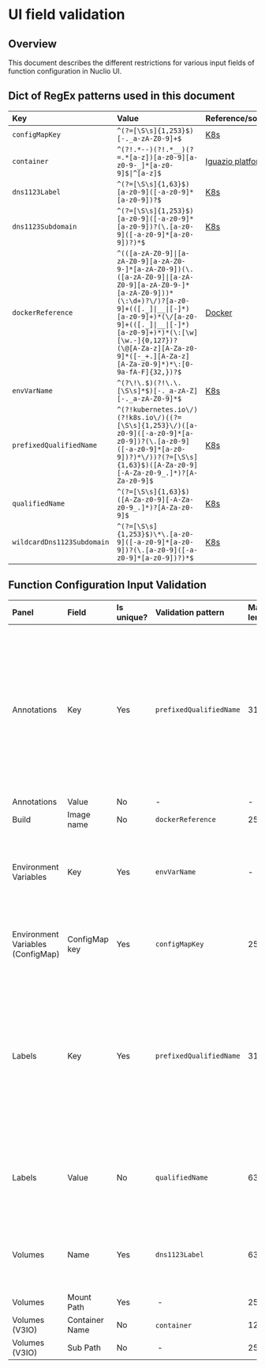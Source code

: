 # UI field validation

## Overview

This document describes the different restrictions for various input fields of function configuration in Nuclio UI.

## Dict of RegEx patterns used in this document

| Key  | Value  | Reference/source |
| :--- | :----- | :-------- |
| `configMapKey` | `^(?=[\S\s]{1,253}$)[-._a-zA-Z0-9]+$` | [K8s](https://github.com/kubernetes/apimachinery/blob/master/pkg/util/validation/validation.go#L334) |
| `container` | `^(?!.*--)(?!.*__)(?=.*[a-z])[a-z0-9][a-z0-9-_]*[a-z0-9]$\|^[a-z]$` | [Iguazio platform](https://github.com/iguazio/zebo/blob/development/py/services/container_provisioning/__init__.py#L670) |
| `dns1123Label` | `^(?=[\S\s]{1,63}$)[a-z0-9]([-a-z0-9]*[a-z0-9])?$` | [K8s](https://github.com/kubernetes/apimachinery/blob/master/pkg/util/validation/validation.go#L116) |
| `dns1123Subdomain` | `^(?=[\S\s]{1,253}$)[a-z0-9]([-a-z0-9]*[a-z0-9])?(\.[a-z0-9]([-a-z0-9]*[a-z0-9])?)*$` | [K8s](https://github.com/kubernetes/apimachinery/blob/master/pkg/util/validation/validation.go#L137) |
| `dockerReference` | `^(([a-zA-Z0-9]\|[a-zA-Z0-9][a-zA-Z0-9-]*[a-zA-Z0-9])(\.([a-zA-Z0-9]\|[a-zA-Z0-9][a-zA-Z0-9-]*[a-zA-Z0-9]))*(\:\d+)?\/)?[a-z0-9]+(([._]\|__\|[-]*)[a-z0-9]+)*(\/[a-z0-9]+(([._]\|__\|[-]*)[a-z0-9]+)*)*(\:[\w][\w.-]{0,127})?(\@[A-Za-z][A-Za-z0-9]*([-_+.][A-Za-z][A-Za-z0-9]*)*\:[0-9a-fA-F]{32,})?$` | [Docker](https://github.com/docker/distribution/blob/master/reference/regexp.go) |
| `envVarName` | `^(?\!\.$)(?!\.\.[\S\s]*$)[-._a-zA-Z][-._a-zA-Z0-9]*$` | [K8s](https://github.com/kubernetes/apimachinery/blob/master/pkg/util/validation/validation.go#L318) |
| `prefixedQualifiedName` | `^(?!kubernetes.io\/)(?!k8s.io\/)((?=[\S\s]{1,253}\/)([a-z0-9]([-a-z0-9]*[a-z0-9])?(\.[a-z0-9]([-a-z0-9]*[a-z0-9])?)*\/))?(?=[\S\s]{1,63}$)([A-Za-z0-9][-A-Za-z0-9_.]*)?[A-Za-z0-9]$` | [K8s](https://github.com/kubernetes/apimachinery/blob/master/pkg/util/validation/validation.go#L42) |
| `qualifiedName` | `^(?=[\S\s]{1,63}$)([A-Za-z0-9][-A-Za-z0-9_.]*)?[A-Za-z0-9]$` | [K8s](https://github.com/kubernetes/apimachinery/blob/master/pkg/util/validation/validation.go#L36) |
| `wildcardDns1123Subdomain` | `^(?=[\S\s]{1,253}$)\*\.[a-z0-9]([-a-z0-9]*[a-z0-9])?(\.[a-z0-9]([-a-z0-9]*[a-z0-9])?)*$` | [K8s](https://github.com/kubernetes/apimachinery/blob/master/pkg/util/validation/validation.go#L182) |

## Function Configuration Input Validation

| Panel | Field | Is unique? | Validation pattern | Max length | Tooltip on hovering text box |
|:----- |:----- | :--------- | :----------------- | :--------- | :--------------------------- |
| Annotations | Key | Yes | `prefixedQualifiedName` | 317 | Annotation key must not be more than 63 characters and must consist of alphanumeric characters, '-', '_' or '.', and must start and end with an alphanumeric character (e.g. 'MyName', 'my.name_123', or '123-abc'). An optional prefix could be prepended and must be no more than 253 characters, followed by a forward-slash, and must consist of lower case alphanumeric characters, '-' or '.', and must start and end with an alphanumeric character (e.g. 'sub-domain.example.com/MyName'). |
| Annotations | Value | No | - | - | |
| Build | Image name | No | `dockerReference` | 255 |  |
| Environment Variables | Key | Yes | `envVarName`| - | Environment variable key must consist of alphanumeric characters, '_', '-', or '.', and must not start with a digit (e.g. 'my.env-name', 'MY_ENV.NAME', 'MyEnvName1'). Must not equal to '.' or '..', or start with '..'. |
| Environment Variables (ConfigMap) | ConfigMap key | Yes | `configMapKey`|253|Config key must not be more than 253 characters and must consist of alphanumeric characters, '-', '_' or '.' (e.g. 'key.name', 'KEY_NAME', 'key-name'). |
| Labels | Key | Yes | `prefixedQualifiedName` | 317 | Label key must not be more than 63 characters and must consist of alphanumeric characters, '-', '_' or '.', and must start and end with an alphanumeric character (e.g. 'MyName', 'my.name_123', or '123-abc'). An optional prefix could be prepended and must be no more than 253 characters, followed by a forward-slash, and must consist of lower case alphanumeric characters, '-' or '.', and must start and end with an alphanumeric character (e.g. 'sub-domain.example.com/MyName'). |
| Labels | Value | No | `qualifiedName` | 63 | Label value must not be more than 63 characters and must consist of alphanumeric characters, '-', '_' or '.', and must start and end with an alphanumeric character (e.g. 'MyValue', 'my_value', or '12345'). |
| Volumes | Name | Yes | `dns1123Label` | 63 | Volume name must not be more than 63 characters and must consist of lower-case alphanumeric characters or '-', and must start and end with an alphanumeric character (e.g. 'my-name',  or '123-abc'). |
| Volumes | Mount Path | Yes | - | 255 | |
| Volumes (V3IO) | Container Name | No | `container` | 128 | |
| Volumes (V3IO) | Sub Path | No | - | 255 | |
